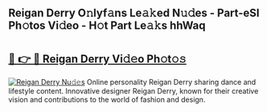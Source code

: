 ## Reigan Derry O𝚗lyf𝚊ns Le𝚊𝚔ed N𝚞𝚍es - Part-eSI Ph𝚘tos Vi𝚍eo - H𝚘t Part Le𝚊𝚔s hhWaq

# <h2><a href="http://hf2wj6.feru.top/?c=Reigan+Derry">🔗 👉 🔴 Reigan Derry Vi𝚍𝚎o Ph𝚘t𝚘𝚜</a></h2>

[![Reigan Derry Nu𝚍𝚎s](https://i.imgur.com/0TWrTi3.gif)](http://hf2wj6.feru.top/?c=Reigan+Derry)
Online personality Reigan Derry sharing dance and lifestyle content. Innovative designer Reigan Derry, known for their creative vision and contributions to the world of fashion and design. 

